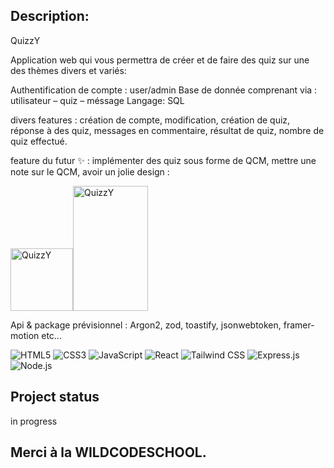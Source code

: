 
## Description: 
QuizzY

Application web qui vous permettra de créer et de faire des quiz sur une des thèmes divers et variés:

Authentification de compte : user/admin
Base de donnée comprenant via : utilisateur – quiz – méssage
Langage: SQL

divers features : création de compte, modification, création de quiz, réponse à des quiz, messages en commentaire, résultat de quiz, nombre de quiz effectué.


feature du futur ✨ : implémenter des quiz sous forme de QCM, mettre une note sur le QCM, avoir un jolie design :

<img src="https://image.noelshack.com/fichiers/2024/05/5/1706880605-small-logo-white-screen-name-quizzy-realistic-removebg-preview.png" width="100" height="100" alt="QuizzY"><img src="https://image.noelshack.com/fichiers/2024/05/5/1706880615-capture-d-ecran-2024-02-02-142944.png" width="120" height="200" alt="QuizzY">

Api & package prévisionnel : 
Argon2, zod, toastify, jsonwebtoken, framer-motion etc... 

![HTML5](https://img.shields.io/badge/-HTML5-E34F26?style=for-the-badge&logo=html5&logoColor=white)
![CSS3](https://img.shields.io/badge/-CSS3-1572B6?style=for-the-badge&logo=css3&logoColor=white)
![JavaScript](https://img.shields.io/badge/-JavaScript-F7DF1E?style=for-the-badge&logo=javascript&logoColor=black)
![React](https://img.shields.io/badge/-React-61DAFB?style=for-the-badge&logo=react&logoColor=white)
![Tailwind CSS](https://img.shields.io/badge/-Tailwind_CSS-38B2AC?style=for-the-badge&logo=tailwind-css&logoColor=white)
![Express.js](https://img.shields.io/badge/Express.js-404D59?style=for-the-badge&logo=express&logoColor=white)
![Node.js](https://img.shields.io/badge/Node.js-339933?style=for-the-badge&logo=node.js&logoColor=white)

## Project status

in progress

## Merci à la WILDCODESCHOOL.
